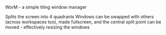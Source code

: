 WorM - a simple tiling window manager

Splits the screen into 4 quadrants
Windows can be swapped with others (across workspaces too), made fullscreen, and the central split point can be moved - effectively resizing the windows